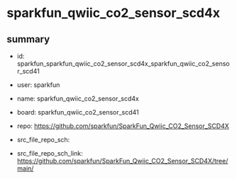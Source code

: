 # sparkfun_qwiic_co2_sensor_scd4x
 
## summary 
* id: sparkfun_sparkfun_qwiic_co2_sensor_scd4x_sparkfun_qwiic_co2_sensor_scd41
* user: sparkfun
* name: sparkfun_qwiic_co2_sensor_scd4x
* board: sparkfun_qwiic_co2_sensor_scd41
* repo: https://github.com/sparkfun/SparkFun_Qwiic_CO2_Sensor_SCD4X



* src_file_repo_sch: 
* src_file_repo_sch_link: https://github.com/sparkfun/SparkFun_Qwiic_CO2_Sensor_SCD4X/tree/main/






